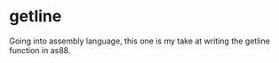 # getline
Going into assembly language, this one is my take at writing the getline function in as88.
